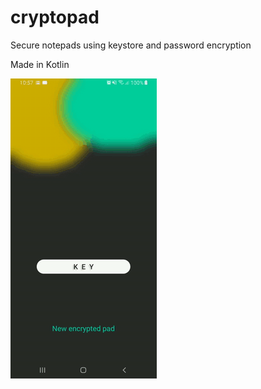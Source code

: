 # cryptopad
Secure notepads using keystore and password encryption

Made in Kotlin

![](cryptopad.gif)

